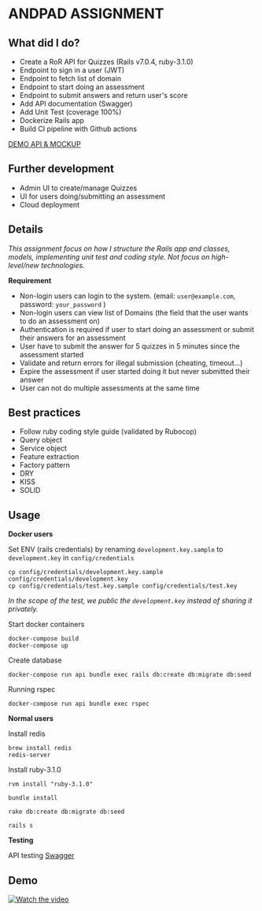 # ANDPAD ASSIGNMENT

## What did I do?
- Create a RoR API for Quizzes (Rails v7.0.4, ruby-3.1.0)
- Endpoint to sign in a user (JWT)
- Endpoint to fetch list of domain
- Endpoint to start doing an assessment
- Endpoint to submit answers and return user's score
- Add API documentation (Swagger)
- Add Unit Test (coverage 100%)
- Dockerize Rails app
- Build CI pipeline with Github actions

[DEMO API & MOCKUP](#demo)

## Further development
- Admin UI to create/manage Quizzes
- UI for users doing/submitting an assessment
- Cloud deployment

## Details

*This assignment focus on how I structure the Rails app and classes, models, implementing unit test and coding style. Not focus on high-level/new technologies.*

**Requirement**
- Non-login users can login to the system. (email: `user@example.com`, password: `your_password` )
- Non-login users can view list of Domains (the field that the user wants to do an assessment on)
- Authentication is required if user to start doing an assessment or submit their answers for an assessment
- User have to submit the answer for 5 quizzes in 5 minutes since the assessment started
- Validate and return errors for illegal submission (cheating, timeout...)
- Expire the assessment if user started doing it but never submitted their answer
- User can not do multiple assessments at the same time

## Best practices
- Follow ruby coding style guide (validated by Rubocop)
- Query object
- Service object
- Feature extraction
- Factory pattern
- DRY
- KISS
- SOLID


## Usage
**Docker users**

Set ENV (rails credentials) by renaming `development.key.sample` to `development.key` in `config/credentials`
```
cp config/credentials/development.key.sample config/credentials/development.key
cp config/credentials/test.key.sample config/credentials/test.key
```
*In the scope of the test, we public the `development.key` instead of sharing it privately.*

Start docker containers
```
docker-compose build
docker-compose up
```

Create database
```
docker-compose run api bundle exec rails db:create db:migrate db:seed
```

Running rspec
```
docker-compose run api bundle exec rspec
```

**Normal users**

Install redis
```
brew install redis
redis-server
```

Install ruby-3.1.0
```
rvm install "ruby-3.1.0"
```

```
bundle install
```

```
rake db:create db:migrate db:seed
```

```
rails s
```

**Testing**

API testing [Swagger](http://localhost:3000/api-docs/index.html)

## Demo
[![Watch the video](https://nintendo-power.com/wp-content/uploads/2022/02/1644902932_How-to-download-YouTube-video-to-your-computer.jpg)](https://youtu.be/TdHKShURXRc)

